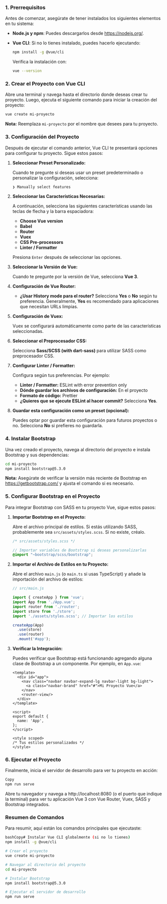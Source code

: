 ### **1. Prerrequisitos**

Antes de comenzar, asegúrate de tener instalados los siguientes elementos en tu sistema:

- **Node.js y npm**: Puedes descargarlos desde https://nodejs.org/.

- **Vue CLI**: Si no lo tienes instalado, puedes hacerlo ejecutando:

  ```bash
  npm install -g @vue/cli
  ```

  Verifica la instalación con:

  ```bash
  vue --version
  ```

### **2. Crear el Proyecto con Vue CLI**

Abre una terminal y navega hasta el directorio donde deseas crear tu proyecto. Luego, ejecuta el siguiente comando para iniciar la creación del proyecto:

```bash
vue create mi-proyecto
```

**Nota:** Reemplaza `mi-proyecto` por el nombre que desees para tu proyecto.

### **3. Configuración del Proyecto**

Después de ejecutar el comando anterior, Vue CLI te presentará opciones para configurar tu proyecto. Sigue estos pasos:

1. **Seleccionar Preset Personalizado:**

   Cuando te pregunte si deseas usar un preset predeterminado o personalizar la configuración, selecciona:

   ```bash
   ❯ Manually select features
   ```

2. **Seleccionar las Características Necesarias:**

   A continuación, selecciona las siguientes características usando las teclas de flecha y la barra espaciadora:

   - **Choose Vue version**
   - **Babel**
   - **Router**
   - **Vuex**
   - **CSS Pre-processors**
   - **Linter / Formatter**

   Presiona `Enter` después de seleccionar las opciones.

3. **Seleccionar la Versión de Vue:**

   Cuando te pregunte por la versión de Vue, selecciona **Vue 3**.

4. **Configuración de Vue Router:**

   - **¿Usar History mode para el router?** Selecciona **Yes** o **No** según tu preferencia. Generalmente, **Yes** es recomendado para aplicaciones que necesitan URLs limpias.

5. **Configuración de Vuex:**

   Vuex se configurará automáticamente como parte de las características seleccionadas.

6. **Seleccionar el Preprocesador CSS:**

   Selecciona **Sass/SCSS (with dart-sass)** para utilizar SASS como preprocesador CSS.

7. **Configurar Linter / Formatter:**

   Configura según tus preferencias. Por ejemplo:

   - **Linter / Formatter:** ESLint with error prevention only
   - **Dónde guardar los archivos de configuración:** En el proyecto
   - **Formato de código:** Prettier
   - **¿Quieres que se ejecute ESLint al hacer commit?** Selecciona **Yes**.

8. **Guardar esta configuración como un preset (opcional):**

   Puedes optar por guardar esta configuración para futuros proyectos o no. Selecciona **No** si prefieres no guardarla.

### **4. Instalar Bootstrap**

Una vez creado el proyecto, navega al directorio del proyecto e instala Bootstrap y sus dependencias:

```bash
cd mi-proyecto
npm install bootstrap@5.3.0
```

**Nota:** Asegúrate de verificar la versión más reciente de Bootstrap en https://getbootstrap.com/ y ajusta el comando si es necesario.

### **5. Configurar Bootstrap en el Proyecto**

Para integrar Bootstrap con SASS en tu proyecto Vue, sigue estos pasos:

1. **Importar Bootstrap en el Proyecto:**

   Abre el archivo principal de estilos. Si estás utilizando SASS, probablemente sea `src/assets/styles.scss`. Si no existe, créalo.

   ```scss
   /* src/assets/styles.scss */
   
   // Importar variables de Bootstrap si deseas personalizarlas
   @import "~bootstrap/scss/bootstrap";
   ```

2. **Importar el Archivo de Estilos en tu Proyecto:**

   Abre el archivo `main.js` (o `main.ts` si usas TypeScript) y añade la importación del archivo de estilos:

   ```javascript
   // src/main.js
   
   import { createApp } from 'vue';
   import App from './App.vue';
   import router from './router';
   import store from './store';
   import './assets/styles.scss'; // Importar los estilos
   
   createApp(App)
     .use(store)
     .use(router)
     .mount('#app');
   ```

3. **Verificar la Integración:**

   Puedes verificar que Bootstrap está funcionando agregando alguna clase de Bootstrap a un componente. Por ejemplo, en `App.vue`:

   ```vue
   <template>
     <div id="app">
       <nav class="navbar navbar-expand-lg navbar-light bg-light">
         <a class="navbar-brand" href="#">Mi Proyecto Vue</a>
       </nav>
       <router-view/>
     </div>
   </template>
   
   <script>
   export default {
     name: 'App',
   };
   </script>
   
   <style scoped>
   /* Tus estilos personalizados */
   </style>
   ```

### **6. Ejecutar el Proyecto**

Finalmente, inicia el servidor de desarrollo para ver tu proyecto en acción:

```bash
Copy
npm run serve
```

Abre tu navegador y navega a http://localhost:8080 (o el puerto que indique la terminal) para ver tu aplicación Vue 3 con Vue Router, Vuex, SASS y Bootstrap integrados.

### **Resumen de Comandos**

Para resumir, aquí están los comandos principales que ejecutaste:

```bash
bashCopy# Instalar Vue CLI globalmente (si no lo tienes)
npm install -g @vue/cli

# Crear el proyecto
vue create mi-proyecto

# Navegar al directorio del proyecto
cd mi-proyecto

# Instalar Bootstrap
npm install bootstrap@5.3.0

# Ejecutar el servidor de desarrollo
npm run serve
```